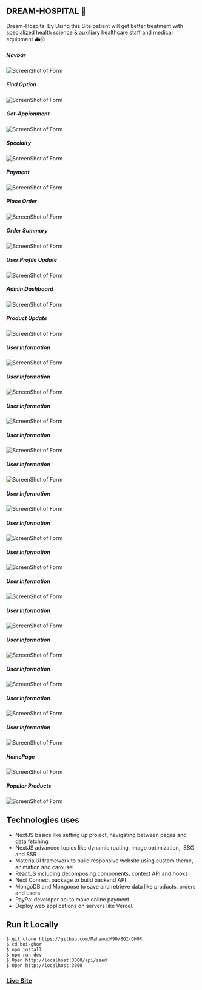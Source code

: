 ## DREAM-HOSPITAL 🏥

Dream-Hospital By Using this Site patient will get better treatment with specialized health science & auxiliary healthcare staff and medical equipment 🚑🩺



##### Navbar
![ScreenShot of Form](screenshots/a.png)


   
##### Find Option
![ScreenShot of Form](screenshots/b.png)



##### Get-Appionment
![ScreenShot of Form](screenshots/c.png)




##### Specialty
![ScreenShot of Form](screenshots/d.png)

##### Payment
![ScreenShot of Form](screenshots/e.png)

##### Place Order
![ScreenShot of Form](screenshots/f.png)

##### Order Summary
![ScreenShot of Form](screenshots/g.png)

##### User Profile Update
![ScreenShot of Form](screenshots/h.png)
##### Admin Dashboard
![ScreenShot of Form](screenshots/i.png)
##### Product Update
![ScreenShot of Form](screenshots/j.png)
##### User Information
![ScreenShot of Form](screenshots/k.png)
##### User Information
![ScreenShot of Form](screenshots/l.png)
##### User Information
![ScreenShot of Form](screenshots/m.png)
##### User Information
![ScreenShot of Form](screenshots/n.png)
##### User Information
![ScreenShot of Form](screenshots/o.png)
##### User Information
![ScreenShot of Form](screenshots/p.png)
##### User Information
![ScreenShot of Form](screenshots/q.png)
##### User Information
![ScreenShot of Form](screenshots/r.png)
##### User Information
![ScreenShot of Form](screenshots/s.png)
##### User Information
![ScreenShot of Form](screenshots/t.png)
##### User Information
![ScreenShot of Form](screenshots/w.png)
##### User Information
![ScreenShot of Form](screenshots/x.png)
##### User Information
![ScreenShot of Form](screenshots/y.png)
##### User Information
![ScreenShot of Form](screenshots/z.png)
##### HomePage
![ScreenShot of Form](screenshots/lol.png)
##### Popular Products 
![ScreenShot of Form](screenshots/lala.png)


## Technologies uses
 - NextJS basics like setting up project, navigating between pages and data fetching
 - NextJS advanced topics like dynamic routing, image optimization,  SSG and SSR
 - MaterialUI framework to build responsive website using custom theme, animation and carousel
 - ReactJS including decomposing components, context API and hooks
 - Next Connect package to build backend API
 - MongoDB and Mongoose to save and retrieve data like products, orders and users
 - PayPal developer api to make online payment
 - Deploy web applications on servers like Vercel.




## Run it Locally
```
$ git clone https://github.com/MahamudM90/BOI-GHOR
$ cd boi-ghor
$ npm install
$ npm run dev
$ Open http://localhost:3000/api/seed
$ Open http://localhost:3000
```
   ###    [Live Site](https://boighorss.vercel.app/?fbclid=IwAR3f1UHUDWg0-41u_pPRq8vSZSZVpnMLtsQ1u3CvYKDppGGCBV4HO2ea-dk)
